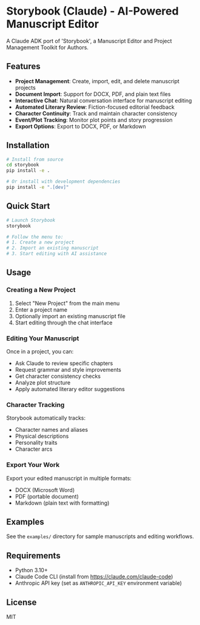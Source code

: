 # Storybook (Claude) - AI-Powered Manuscript Editor

A Claude ADK port of 'Storybook', a Manuscript Editor and Project Management Toolkit for Authors.

## Features

- **Project Management**: Create, import, edit, and delete manuscript projects
- **Document Import**: Support for DOCX, PDF, and plain text files
- **Interactive Chat**: Natural conversation interface for manuscript editing
- **Automated Literary Review**: Fiction-focused editorial feedback
- **Character Continuity**: Track and maintain character consistency
- **Event/Plot Tracking**: Monitor plot points and story progression
- **Export Options**: Export to DOCX, PDF, or Markdown

## Installation

```bash
# Install from source
cd storybook
pip install -e .

# Or install with development dependencies
pip install -e ".[dev]"
```

## Quick Start

```bash
# Launch Storybook
storybook

# Follow the menu to:
# 1. Create a new project
# 2. Import an existing manuscript
# 3. Start editing with AI assistance
```

## Usage

### Creating a New Project

1. Select "New Project" from the main menu
2. Enter a project name
3. Optionally import an existing manuscript file
4. Start editing through the chat interface

### Editing Your Manuscript

Once in a project, you can:
- Ask Claude to review specific chapters
- Request grammar and style improvements
- Get character consistency checks
- Analyze plot structure
- Apply automated literary editor suggestions

### Character Tracking

Storybook automatically tracks:
- Character names and aliases
- Physical descriptions
- Personality traits
- Character arcs

### Export Your Work

Export your edited manuscript in multiple formats:
- DOCX (Microsoft Word)
- PDF (portable document)
- Markdown (plain text with formatting)

## Examples

See the `examples/` directory for sample manuscripts and editing workflows.

## Requirements

- Python 3.10+
- Claude Code CLI (install from https://claude.com/claude-code)
- Anthropic API key (set as `ANTHROPIC_API_KEY` environment variable)

## License

MIT
